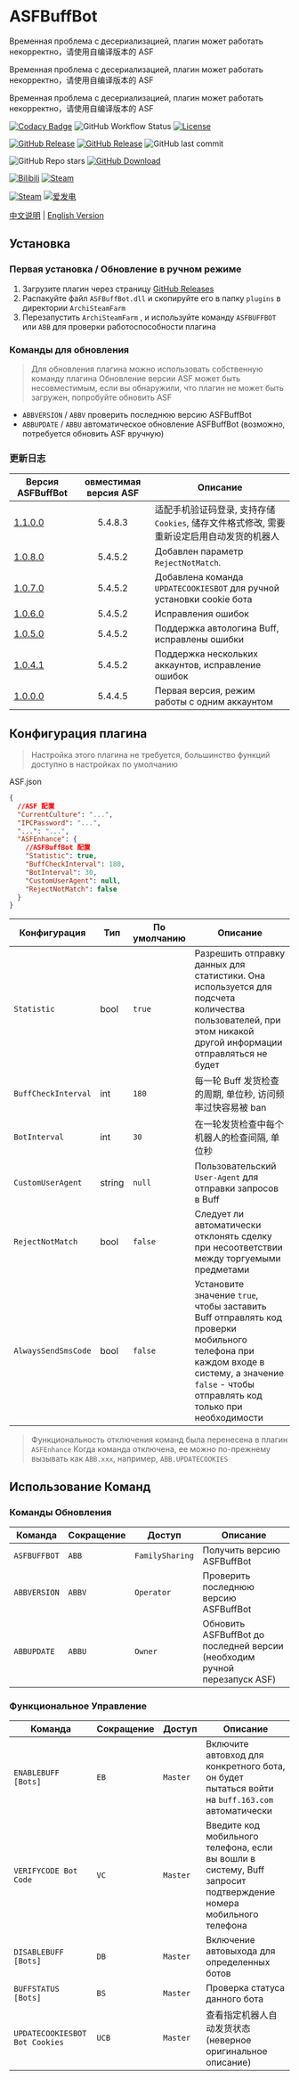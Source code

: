 # ASFBuffBot

Временная проблема с десериализацией, плагин может работать некорректно，请使用自编译版本的 ASF

Временная проблема с десериализацией, плагин может работать некорректно，请使用自编译版本的 ASF

Временная проблема с десериализацией, плагин может работать некорректно，请使用自编译版本的 ASF

[![Codacy Badge](https://app.codacy.com/project/badge/Grade/28d15406751f42f499e2f53fde5bb808)](https://www.codacy.com/gh/chr233/ASFBuffBot/dashboard)
![GitHub Workflow Status](https://img.shields.io/github/actions/workflow/status/chr233/ASFBuffBot/autobuild.yml?logo=github)
[![License](https://img.shields.io/github/license/chr233/ASFBuffBot?logo=apache)](https://github.com/chr233/ASFBuffBot/blob/master/license)

[![GitHub Release](https://img.shields.io/github/v/release/chr233/ASFBuffBot?logo=github)](https://github.com/chr233/ASFBuffBot/releases)
[![GitHub Release](https://img.shields.io/github/v/release/chr233/ASFBuffBot?include_prereleases&label=pre-release&logo=github)](https://github.com/chr233/ASFBuffBot/releases)
![GitHub last commit](https://img.shields.io/github/last-commit/chr233/ASFBuffBot?logo=github)

![GitHub Repo stars](https://img.shields.io/github/stars/chr233/ASFBuffBot?logo=github)
[![GitHub Download](https://img.shields.io/github/downloads/chr233/ASFBuffBot/total?logo=github)](https://img.shields.io/github/v/release/chr233/ASFBuffBot)

[![Bilibili](https://img.shields.io/badge/bilibili-Chr__-00A2D8.svg?logo=bilibili)](https://space.bilibili.com/5805394)
[![Steam](https://img.shields.io/badge/steam-Chr__-1B2838.svg?logo=steam)](https://steamcommunity.com/id/Chr_)

[![Steam](https://img.shields.io/badge/steam-donate-1B2838.svg?logo=steam)](https://steamcommunity.com/tradeoffer/new/?partner=221260487&token=xgqMgL-i)
[![爱发电](https://img.shields.io/badge/爱发电-chr__-ea4aaa.svg?logo=github-sponsors)](https://afdian.net/@chr233)

[中文说明](README.md) | [English Version](README.en.md)

## Установка

### Первая установка / Обновление в ручном режиме

1. Загрузите плагин через страницу [GitHub Releases](https://github.com/chr233/ASFBuffBot/releases) 
2. Распакуйте файл `ASFBuffBot.dll` и скопируйте его в папку `plugins` в директории `ArchiSteamFarm`
3. Перезапустить `ArchiSteamFarm` , и используйте команду `ASFBUFFBOT` или `ABB` для проверки работоспособности плагина

### Команды для обновления

> Для обновления плагина можно использовать собственную команду плагина
> Обновление версии ASF может быть несовместимым, если вы обнаружили, что плагин не может быть загружен, попробуйте обновить ASF

- `ABBVERSION` / `ABBV` проверить последнюю версию ASFBuffBot
- `ABBUPDATE` / `ABBU` автоматическое обновление ASFBuffBot (возможно, потребуется обновить ASF вручную)

### 更新日志

| Версия ASFBuffBot                                                    | овместимая версия ASF | Описание                                                                                   |
| -------------------------------------------------------------------- | :-------------------: | ------------------------------------------------------------------------------------------ |
| [1.1.0.0](https://github.com/chr233/ASFBuffBot/releases/tag/1.1.0.0) |    5.4.8.3            | 适配手机验证码登录, 支持存储 `Cookies`, 储存文件格式修改, 需要重新设定启用自动发货的机器人        |
| [1.0.8.0](https://github.com/chr233/ASFBuffBot/releases/tag/1.0.8.0) |    5.4.5.2            | Добавлен параметр `RejectNotMatch`.                                                        |
| [1.0.7.0](https://github.com/chr233/ASFBuffBot/releases/tag/1.0.7.0) |    5.4.5.2            | Добавлена команда `UPDATECOOKIESBOT` для ручной установки cookie бота                      |
| [1.0.6.0](https://github.com/chr233/ASFBuffBot/releases/tag/1.0.6.0) |    5.4.5.2            | Исправления ошибок                                                                         |
| [1.0.5.0](https://github.com/chr233/ASFBuffBot/releases/tag/1.0.5.0) |    5.4.5.2            | Поддержка автологина Buff, исправлены ошибки                                               |
| [1.0.4.1](https://github.com/chr233/ASFBuffBot/releases/tag/1.0.4.1) |    5.4.5.2            | Поддержка нескольких аккаунтов, исправление ошибок                                         |
| [1.0.0.0](https://github.com/chr233/ASFBuffBot/releases/tag/1.0.0.0) |    5.4.4.5            | Первая версия, режим работы с одним аккаунтом                                              |

## Конфигурация плагина

> Настройка этого плагина не требуется, большинство функций доступно в настройках по умолчанию

ASF.json

```json
{
  //ASF 配置
  "CurrentCulture": "...",
  "IPCPassword": "...",
  "...": "...",
  "ASFEnhance": {
    //ASFBuffBot 配置
    "Statistic": true,
    "BuffCheckInterval": 180,
    "BotInterval": 30,
    "CustomUserAgent": null,
    "RejectNotMatch": false
  }
}
```

| Конфигурация        | Тип    | По умолчанию | Описание                                                                                                                                                                                    |
| ------------------- | ------ | -------      | ------------------------------------------------------------------------------------------------------------------------------------------------------------------------------------------- |
| `Statistic`         | bool   | `true`       | Разрешить отправку данных для статистики. Она используется для подсчета количества пользователей, при этом никакой другой информации отправляться не будет                                  |
| `BuffCheckInterval` | int    | `180`        | 每一轮 Buff 发货检查的周期, 单位秒, 访问频率过快容易被 ban                                                                                                                                      |
| `BotInterval`       | int    | `30`         | 在一轮发货检查中每个机器人的检查间隔, 单位秒                                                                                                                                                    |
| `CustomUserAgent`   | string | `null`       | Пользовательский `User-Agent` для отправки запросов в Buff                                                                                                                                  |
| `RejectNotMatch`    | bool   | `false`      | Следует ли автоматически отклонять сделку при несоответствии между торгуемыми предметами                                                                                                    |
| `AlwaysSendSmsCode` | bool   | `false`      | Установите значение `true`, чтобы заставить Buff отправлять код проверки мобильного телефона при каждом входе в систему, а значение `false` - чтобы отправлять код только при необходимости |

> Функциональность отключения команд была перенесена в плагин `ASFEnhance`
> Когда команда отключена, ее можно по-прежнему вызывать как `ABB.xxx`, например, `ABB.UPDATECOOKIES`

## Использование Команд

### Команды Обновления

| Команда      | Сокращение   | Доступ          | Описание                                                                  |
| ------------ | ------------ | --------------- | ------------------------------------------------------------------------- |
| `ASFBUFFBOT` | `ABB`        | `FamilySharing` | Получить версию ASFBuffBot                                                |
| `ABBVERSION` | `ABBV`       | `Operator`      | Проверить последнюю версию ASFBuffBot                                     |
| `ABBUPDATE`  | `ABBU`       | `Owner`         | Обновить ASFBuffBot до последней версии (необходим ручной перезапуск ASF) |

### Функциональное Управление

| Команда                        | Сокращение  | Доступ   | Описание                                                                                                           |
| ------------------------------ | ----------  | -------- | ------------------------------------------------------------------------------------------------------------------ |
| `ENABLEBUFF [Bots]`            | `EB`        | `Master` | Включите автовход для конкретного бота, он будет пытаться войти на `buff.163.com` автоматически                    |
| `VERIFYCODE Bot Code`          | `VC`        | `Master` | Введите код мобильного телефона, если вы вошли в систему, Buff запросит подтверждение номера мобильного телефона   |
| `DISABLEBUFF [Bots]`           | `DB`        | `Master` | Включение автовыхода для определенных ботов                                                                        |
| `BUFFSTATUS [Bots]`            | `BS`        | `Master` | Проверка статуса данного бота                                                                                      |
| `UPDATECOOKIESBOT Bot Cookies` | `UCB`       | `Master` | 查看指定机器人自动发货状态(неверное оригинальное описание)                                                           |

